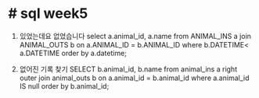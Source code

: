 # # sql week5

1. 있었는데요 없었습니다
select a.animal_id, a.name
from ANIMAL_INS a join ANIMAL_OUTS b
on a.ANIMAL_ID = b.ANIMAL_ID
where b.DATETIME< a.DATETIME
order by a.datetime;

2. 없어진 기록 찾기
SELECT b.animal_id, b.name
from animal_ins a right outer join animal_outs b on a.animal_id = b.animal_id 
where a.animal_id IS null
order by b.animal_id;